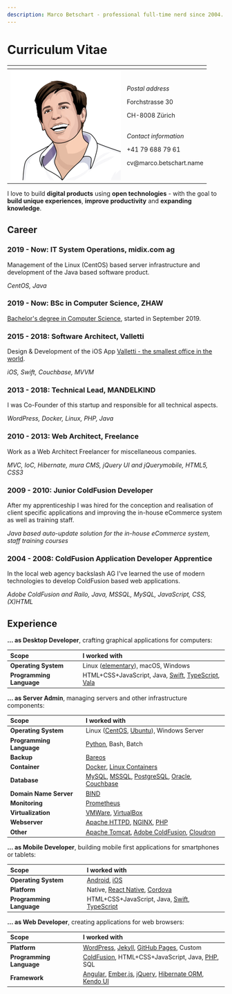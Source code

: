```yaml
---
description: Marco Betschart - professional full-time nerd since 2004.
---
```


# Curriculum Vitae

<table>
  <thead>
    <tr>
      <th style="text-align:left"></th>
      <th style="text-align:left"></th>
    </tr>
  </thead>
  <tbody>
    <tr>
      <td style="text-align:left">
        <img src=".gitbook/assets/marco-betschart.png" alt/>
      </td>
      <td style="text-align:left">
        <p><em>Postal address</em>
        </p>
        <p>Forchstrasse 30</p>
        <p>CH-8008 Z&#xFC;rich</p>
        <p>
          <br /><em>Contact information</em>
        </p>
        <p>+41 79 688 79 61</p>
        <p>cv@marco.betschart.name</p>
      </td>
    </tr>
  </tbody>
</table>

I love to build **digital products** using **open technologies** - with the goal to **build unique experiences**, **improve productivity** and **expanding knowledge**.

## Career

### 2019 - Now: IT System Operations, midix.com ag

Management of the Linux \(CentOS\) based server infrastructure and development of the Java based software product.

_CentOS, Java_

### 2019 - Now: BSc in Computer Science, ZHAW

[Bachelor's degree in Computer Science](projects/bachelors-degree-in-computer-science.md), started in September 2019.

### 2015 - 2018: Software Architect, Valletti

Design & Development of the iOS App [Valletti - the smallest office in the world](https://valletti.ch/).

_iOS, Swift, Couchbase, MVVM_

### 2013 - 2018: Technical Lead, MANDELKIND

I was Co-Founder of this startup and responsible for all technical aspects.

_WordPress, Docker, Linux, PHP, Java_

### 2010 - 2013: Web Architect, Freelance

Work as a Web Architect Freelancer for miscellaneous companies.

_MVC, IoC, Hibernate, mura CMS, jQuery UI and jQuerymobile, HTML5, CSS3_

### 2009 - 2010: Junior ColdFusion Developer

After my apprenticeship I was hired for the conception and realisation of client specific applications and improving the in-house eCommerce system as well as training staff.

_Java based auto-update solution for the in-house eCommerce system, staff training courses_

### 2004 - 2008: ColdFusion Application Developer Apprentice

In the local web agency backslash AG I've learned the use of modern technologies to develop ColdFusion based web applications.

_Adobe ColdFusion and Railo, Java, MSSQL, MySQL, JavaScript, CSS, \(X\)HTML_

## Experience

**… as Desktop Developer**, crafting graphical applications for computers:

| Scope | I worked with |
| :--- | :--- |
| **Operating System** | Linux \([elementary](https://elementary.io/)\), macOS, Windows |
| **Programming Language** | HTML+CSS+JavaScript, Java, [Swift](https://www.apple.com/swift/), [TypeScript](https://www.typescriptlang.org/), [Vala](https://wiki.gnome.org/Projects/Vala) |

**… as Server Admin**, managing servers and other infrastructure components:

| Scope | I worked with |
| :--- | :--- |
| **Operating System** | Linux \([CentOS](https://www.centos.org/), [Ubuntu](https://ubuntu.com/)\), Windows Server |
| **Programming Language** | [Python](https://www.python.org/), Bash, Batch |
| **Backup** | [Bareos](https://www.bareos.org) |
| **Container** | [Docker](https://www.docker.com/), [Linux Containers](https://linuxcontainers.org/) |
| **Database** | [MySQL](https://www.mysql.com/), [MSSQL](https://www.microsoft.com/sql-server/), [PostgreSQL](https://www.postgresql.org/), [Oracle](https://www.oracle.com/database/technologies/), [Couchbase](https://www.couchbase.com/) |
| **Domain Name Server** | [BIND](https://www.isc.org/bind/) |
| **Monitoring** | [Prometheus](https://prometheus.io/) |
| **Virtualization** | [VMWare](https://www.vmware.com/), [VirtualBox](https://www.virtualbox.org/) |
| **Webserver** | [Apache HTTPD](http://httpd.apache.org/), [NGINX](https://nginx.org), [PHP](https://www.php.net/) |
| **Other** | [Apache Tomcat](http://tomcat.apache.org/), [Adobe ColdFusion](https://coldfusion.adobe.com/), [Cloudron](https://www.cloudron.io/) |

**… as Mobile Developer**, building mobile first applications for smartphones or tablets:

| Scope | I worked with |
| :--- | :--- |
| **Operating System** | [Android](https://www.android.com/), [iOS](https://www.apple.com/ios) |
| **Platform** | Native, [React Native](https://reactnative.dev/), [Cordova](https://cordova.apache.org/) |
| **Programming Language** | HTML+CSS+JavaScript, Java, [Swift](https://www.apple.com/swift/), [TypeScript](https://www.typescriptlang.org/) |

**… as Web Developer**, creating applications for web browsers:

| Scope | I worked with |
| :--- | :--- |
| **Platform** | [WordPress](https://wordpress.org/), [Jekyll](https://jekyllrb.com/), [GitHub Pages](https://pages.github.com/), Custom |
| **Programming Language** | [ColdFusion](https://coldfusion.adobe.com/), HTML+CSS+JavaScript, Java, [PHP](https://www.php.net/), SQL |
| **Framework** | [Angular](https://angular.io/), [Ember.js](https://emberjs.com/), [jQuery](https://jquery.com/), [Hibernate ORM](https://hibernate.org/orm/), [Kendo UI](https://www.telerik.com/kendo-ui) |

